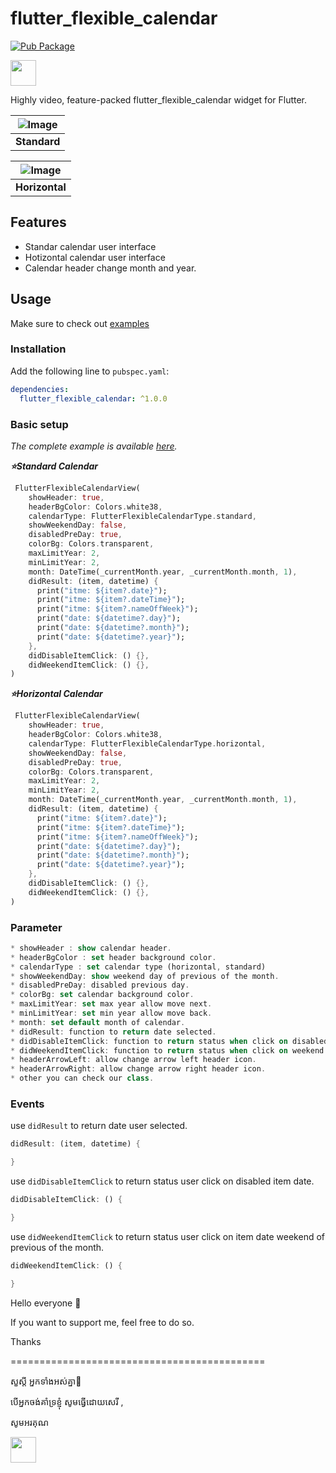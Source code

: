 <!-- 
This README describes the package. If you publish this package to pub.dev,
this README's contents appear on the landing page for your package.

For information about how to write a good package README, see the guide for
[writing package pages](https://dart.dev/guides/libraries/writing-package-pages). 

For general information about developing packages, see the Dart guide for
[creating packages](https://dart.dev/guides/libraries/create-library-packages)
and the Flutter guide for
[developing packages and plugins](https://flutter.dev/developing-packages). 
-->


# flutter_flexible_calendar

[![Pub Package](https://img.shields.io/pub/v/flutter_flexible_calendar.svg?style=flat-square)](https://pub.dev/packages/flutter_flexible_calendar)

<a  href="https://www.buymeacoffee.com/kdrtech" target="_blank">
<img src="https://cdn.buymeacoffee.com/buttons/default-orange.png" height="41" />
</a>

Highly video, feature-packed flutter_flexible_calendar widget for Flutter.


| ![Image](https://raw.githubusercontent.com/kdrtech/flutter_flexible_calendar/master/example/assets/standard.gif)
| :------------: |
| **Standard** |

| ![Image](https://raw.githubusercontent.com/kdrtech/flutter_flexible_calendar/master/example/assets/horizontal.gif)
| :------------: |
| **Horizontal** |

## Features

* Standar calendar user interface
* Hotizontal calendar user interface 
* Calendar header change month and year.

## Usage

Make sure to check out [examples](https://github.com/kdrtech/flutter_flexible_calendar/tree/master/example/lib)


### Installation

Add the following line to `pubspec.yaml`:

```yaml
dependencies:
  flutter_flexible_calendar: ^1.0.0
```

### Basic setup

*The complete example is available [here](https://github.com/kdrtech/flutter_flexible_calendar/tree/master/example/lib).*

***&#11088;Standard Calendar***
```dart
 FlutterFlexibleCalendarView(
    showHeader: true,
    headerBgColor: Colors.white38,
    calendarType: FlutterFlexibleCalendarType.standard,
    showWeekendDay: false,
    disabledPreDay: true,
    colorBg: Colors.transparent,
    maxLimitYear: 2,
    minLimitYear: 2,
    month: DateTime(_currentMonth.year, _currentMonth.month, 1),
    didResult: (item, datetime) {
      print("itme: ${item?.date}");
      print("itme: ${item?.dateTime}");
      print("itme: ${item?.nameOffWeek}");
      print("date: ${datetime?.day}");
      print("date: ${datetime?.month}");
      print("date: ${datetime?.year}");
    },
    didDisableItemClick: () {},
    didWeekendItemClick: () {},
)
```
***&#11088;Horizontal Calendar***
```dart
 FlutterFlexibleCalendarView(
    showHeader: true,
    headerBgColor: Colors.white38,
    calendarType: FlutterFlexibleCalendarType.horizontal,
    showWeekendDay: false,
    disabledPreDay: true,
    colorBg: Colors.transparent,
    maxLimitYear: 2,
    minLimitYear: 2,
    month: DateTime(_currentMonth.year, _currentMonth.month, 1),
    didResult: (item, datetime) {
      print("itme: ${item?.date}");
      print("itme: ${item?.dateTime}");
      print("itme: ${item?.nameOffWeek}");
      print("date: ${datetime?.day}");
      print("date: ${datetime?.month}");
      print("date: ${datetime?.year}");
    },
    didDisableItemClick: () {},
    didWeekendItemClick: () {},
)
```
### Parameter
```dart
* showHeader : show calendar header. 
* headerBgColor : set header background color.
* calendarType : set calendar type (horizontal, standard)
* showWeekendDay: show weekend day of previous of the month. 
* disabledPreDay: disabled previous day.
* colorBg: set calendar background color.
* maxLimitYear: set max year allow move next.
* minLimitYear: set min year allow move back.
* month: set default month of calendar.
* didResult: function to return date selected.
* didDisableItemClick: function to return status when click on disabled item.
* didWeekendItemClick: function to return status when click on weekend of day.
* headerArrowLeft: allow change arrow left header icon.
* headerArrowRight: allow change arrow right header icon.
* other you can check our class.
  ```
### Events

use `didResult` to return date user selected.

```dart
didResult: (item, datetime) {

}
```

use `didDisableItemClick` to return status user click on disabled item date.

```dart
didDisableItemClick: () {

}
```

use `didWeekendItemClick` to return status user click on item date weekend of previous of the month.

```dart
didWeekendItemClick: () {

}
```


Hello everyone 👋

If you want to support me, feel free to do so. 

Thanks

============================================

សួស្ដី អ្នកទាំងអស់គ្នា👋 

បើ​អ្នក​ចង់​គាំទ្រ​ខ្ញុំ សូម​ធ្វើ​ដោយ​សេរី , 

សូមអរគុណ

<a  href="https://www.buymeacoffee.com/kdrtech" target="_blank">
<img src="https://cdn.buymeacoffee.com/buttons/default-orange.png" height="41" />
</a>
